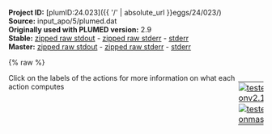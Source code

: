 **Project ID:** [plumID:24.023]({{ '/' | absolute_url }}eggs/24/023/)  
**Source:** input_apo/5/plumed.dat  
**Originally used with PLUMED version:** 2.9  
**Stable:** [zipped raw stdout](plumed.dat.plumed.stdout.txt.zip) - [zipped raw stderr](plumed.dat.plumed.stderr.txt.zip) - [stderr](plumed.dat.plumed.stderr)  
**Master:** [zipped raw stdout](plumed.dat.plumed_master.stdout.txt.zip) - [zipped raw stderr](plumed.dat.plumed_master.stderr.txt.zip) - [stderr](plumed.dat.plumed_master.stderr)  

{% raw %}
<div style="width: 100%; float:left">
<div style="width: 90%; float:left" id="value_details_data/input_apo/5/plumed.dat"> Click on the labels of the actions for more information on what each action computes </div>
<div style="width: 10%; float:left"><table><tr><td style="padding:1px"><a href="plumed.dat.plumed.stderr"><img src="https://img.shields.io/badge/v2.10-passing-green.svg" alt="tested onv2.10" /></a></td></tr><tr><td style="padding:1px"><a href="plumed.dat.plumed_master.stderr"><img src="https://img.shields.io/badge/master-passing-green.svg" alt="tested onmaster" /></a></td></tr></table></div></div>
<pre style="width=97%;">
<span class="plumedtooltip" style="color:green">RESTART<span class="right">Activate restart. <a href="https://www.plumed.org/doc-master/user-doc/html/_r_e_s_t_a_r_t.html" style="color:green">More details</a><i></i></span></span>
<span style="color:blue" class="comment">#coefficents calculated between state 3 and 2</span>
<br/><span style="display:none;" id="data/input_apo/5/plumed.dat">The RESTART action with label <b></b> calculates something</span><b name="data/input_apo/5/plumed.datd1" onclick='showPath("data/input_apo/5/plumed.dat","data/input_apo/5/plumed.datd1","data/input_apo/5/plumed.datd1","black")'>d1</b><span style="display:none;" id="data/input_apo/5/plumed.datd1">The DISTANCE action with label <b>d1</b> calculates the following quantities:<table  align="center" frame="void" width="95%" cellpadding="5%"><tr><td width="5%"><b> Quantity </b>  </td><td width="5%"><b> Type </b>  </td><td><b> Description </b> </td></tr><tr><td width="5%">d1</td><td width="5%"><font color="black">scalar</font></td><td>the DISTANCE between this pair of atoms</td></tr></table></span>: <span class="plumedtooltip" style="color:green">DISTANCE<span class="right">Calculate the distance between a pair of atoms. <a href="https://www.plumed.org/doc-master/user-doc/html/_d_i_s_t_a_n_c_e.html" style="color:green">More details</a><i></i></span></span> <span class="plumedtooltip">ATOMS<span class="right">the pair of atom that we are calculating the distance between<i></i></span></span>=243,751 <span style="color:blue" class="comment">#A-G</span>
<b name="data/input_apo/5/plumed.datd2" onclick='showPath("data/input_apo/5/plumed.dat","data/input_apo/5/plumed.datd2","data/input_apo/5/plumed.datd2","black")'>d2</b><span style="display:none;" id="data/input_apo/5/plumed.datd2">The DISTANCE action with label <b>d2</b> calculates the following quantities:<table  align="center" frame="void" width="95%" cellpadding="5%"><tr><td width="5%"><b> Quantity </b>  </td><td width="5%"><b> Type </b>  </td><td><b> Description </b> </td></tr><tr><td width="5%">d2</td><td width="5%"><font color="black">scalar</font></td><td>the DISTANCE between this pair of atoms</td></tr></table></span>: <span class="plumedtooltip" style="color:green">DISTANCE<span class="right">Calculate the distance between a pair of atoms. <a href="https://www.plumed.org/doc-master/user-doc/html/_d_i_s_t_a_n_c_e.html" style="color:green">More details</a><i></i></span></span> <span class="plumedtooltip">ATOMS<span class="right">the pair of atom that we are calculating the distance between<i></i></span></span>=243,784 <span style="color:blue" class="comment">#A-C</span>
<b name="data/input_apo/5/plumed.datd3" onclick='showPath("data/input_apo/5/plumed.dat","data/input_apo/5/plumed.datd3","data/input_apo/5/plumed.datd3","black")'>d3</b><span style="display:none;" id="data/input_apo/5/plumed.datd3">The DISTANCE action with label <b>d3</b> calculates the following quantities:<table  align="center" frame="void" width="95%" cellpadding="5%"><tr><td width="5%"><b> Quantity </b>  </td><td width="5%"><b> Type </b>  </td><td><b> Description </b> </td></tr><tr><td width="5%">d3</td><td width="5%"><font color="black">scalar</font></td><td>the DISTANCE between this pair of atoms</td></tr></table></span>: <span class="plumedtooltip" style="color:green">DISTANCE<span class="right">Calculate the distance between a pair of atoms. <a href="https://www.plumed.org/doc-master/user-doc/html/_d_i_s_t_a_n_c_e.html" style="color:green">More details</a><i></i></span></span> <span class="plumedtooltip">ATOMS<span class="right">the pair of atom that we are calculating the distance between<i></i></span></span>=243,787 <span style="color:blue" class="comment">#A-C</span>
<b name="data/input_apo/5/plumed.datd4" onclick='showPath("data/input_apo/5/plumed.dat","data/input_apo/5/plumed.datd4","data/input_apo/5/plumed.datd4","black")'>d4</b><span style="display:none;" id="data/input_apo/5/plumed.datd4">The DISTANCE action with label <b>d4</b> calculates the following quantities:<table  align="center" frame="void" width="95%" cellpadding="5%"><tr><td width="5%"><b> Quantity </b>  </td><td width="5%"><b> Type </b>  </td><td><b> Description </b> </td></tr><tr><td width="5%">d4</td><td width="5%"><font color="black">scalar</font></td><td>the DISTANCE between this pair of atoms</td></tr></table></span>: <span class="plumedtooltip" style="color:green">DISTANCE<span class="right">Calculate the distance between a pair of atoms. <a href="https://www.plumed.org/doc-master/user-doc/html/_d_i_s_t_a_n_c_e.html" style="color:green">More details</a><i></i></span></span> <span class="plumedtooltip">ATOMS<span class="right">the pair of atom that we are calculating the distance between<i></i></span></span>=243,794 <span style="color:blue" class="comment">#A-RIB</span>
<b name="data/input_apo/5/plumed.datd5" onclick='showPath("data/input_apo/5/plumed.dat","data/input_apo/5/plumed.datd5","data/input_apo/5/plumed.datd5","black")'>d5</b><span style="display:none;" id="data/input_apo/5/plumed.datd5">The DISTANCE action with label <b>d5</b> calculates the following quantities:<table  align="center" frame="void" width="95%" cellpadding="5%"><tr><td width="5%"><b> Quantity </b>  </td><td width="5%"><b> Type </b>  </td><td><b> Description </b> </td></tr><tr><td width="5%">d5</td><td width="5%"><font color="black">scalar</font></td><td>the DISTANCE between this pair of atoms</td></tr></table></span>: <span class="plumedtooltip" style="color:green">DISTANCE<span class="right">Calculate the distance between a pair of atoms. <a href="https://www.plumed.org/doc-master/user-doc/html/_d_i_s_t_a_n_c_e.html" style="color:green">More details</a><i></i></span></span> <span class="plumedtooltip">ATOMS<span class="right">the pair of atom that we are calculating the distance between<i></i></span></span>=243,800 <span style="color:blue" class="comment">#A-O</span>
<b name="data/input_apo/5/plumed.datd6" onclick='showPath("data/input_apo/5/plumed.dat","data/input_apo/5/plumed.datd6","data/input_apo/5/plumed.datd6","black")'>d6</b><span style="display:none;" id="data/input_apo/5/plumed.datd6">The DISTANCE action with label <b>d6</b> calculates the following quantities:<table  align="center" frame="void" width="95%" cellpadding="5%"><tr><td width="5%"><b> Quantity </b>  </td><td width="5%"><b> Type </b>  </td><td><b> Description </b> </td></tr><tr><td width="5%">d6</td><td width="5%"><font color="black">scalar</font></td><td>the DISTANCE between this pair of atoms</td></tr></table></span>: <span class="plumedtooltip" style="color:green">DISTANCE<span class="right">Calculate the distance between a pair of atoms. <a href="https://www.plumed.org/doc-master/user-doc/html/_d_i_s_t_a_n_c_e.html" style="color:green">More details</a><i></i></span></span> <span class="plumedtooltip">ATOMS<span class="right">the pair of atom that we are calculating the distance between<i></i></span></span>=246,751 <span style="color:blue" class="comment">#A-G</span>
<b name="data/input_apo/5/plumed.datd7" onclick='showPath("data/input_apo/5/plumed.dat","data/input_apo/5/plumed.datd7","data/input_apo/5/plumed.datd7","black")'>d7</b><span style="display:none;" id="data/input_apo/5/plumed.datd7">The DISTANCE action with label <b>d7</b> calculates the following quantities:<table  align="center" frame="void" width="95%" cellpadding="5%"><tr><td width="5%"><b> Quantity </b>  </td><td width="5%"><b> Type </b>  </td><td><b> Description </b> </td></tr><tr><td width="5%">d7</td><td width="5%"><font color="black">scalar</font></td><td>the DISTANCE between this pair of atoms</td></tr></table></span>: <span class="plumedtooltip" style="color:green">DISTANCE<span class="right">Calculate the distance between a pair of atoms. <a href="https://www.plumed.org/doc-master/user-doc/html/_d_i_s_t_a_n_c_e.html" style="color:green">More details</a><i></i></span></span> <span class="plumedtooltip">ATOMS<span class="right">the pair of atom that we are calculating the distance between<i></i></span></span>=246,784 <span style="color:blue" class="comment">#A-C</span>
<b name="data/input_apo/5/plumed.datd8" onclick='showPath("data/input_apo/5/plumed.dat","data/input_apo/5/plumed.datd8","data/input_apo/5/plumed.datd8","black")'>d8</b><span style="display:none;" id="data/input_apo/5/plumed.datd8">The DISTANCE action with label <b>d8</b> calculates the following quantities:<table  align="center" frame="void" width="95%" cellpadding="5%"><tr><td width="5%"><b> Quantity </b>  </td><td width="5%"><b> Type </b>  </td><td><b> Description </b> </td></tr><tr><td width="5%">d8</td><td width="5%"><font color="black">scalar</font></td><td>the DISTANCE between this pair of atoms</td></tr></table></span>: <span class="plumedtooltip" style="color:green">DISTANCE<span class="right">Calculate the distance between a pair of atoms. <a href="https://www.plumed.org/doc-master/user-doc/html/_d_i_s_t_a_n_c_e.html" style="color:green">More details</a><i></i></span></span> <span class="plumedtooltip">ATOMS<span class="right">the pair of atom that we are calculating the distance between<i></i></span></span>=246,787 <span style="color:blue" class="comment">#A-C</span>
<b name="data/input_apo/5/plumed.datd9" onclick='showPath("data/input_apo/5/plumed.dat","data/input_apo/5/plumed.datd9","data/input_apo/5/plumed.datd9","black")'>d9</b><span style="display:none;" id="data/input_apo/5/plumed.datd9">The DISTANCE action with label <b>d9</b> calculates the following quantities:<table  align="center" frame="void" width="95%" cellpadding="5%"><tr><td width="5%"><b> Quantity </b>  </td><td width="5%"><b> Type </b>  </td><td><b> Description </b> </td></tr><tr><td width="5%">d9</td><td width="5%"><font color="black">scalar</font></td><td>the DISTANCE between this pair of atoms</td></tr></table></span>: <span class="plumedtooltip" style="color:green">DISTANCE<span class="right">Calculate the distance between a pair of atoms. <a href="https://www.plumed.org/doc-master/user-doc/html/_d_i_s_t_a_n_c_e.html" style="color:green">More details</a><i></i></span></span> <span class="plumedtooltip">ATOMS<span class="right">the pair of atom that we are calculating the distance between<i></i></span></span>=246,794 <span style="color:blue" class="comment">#A-RIB</span>
<b name="data/input_apo/5/plumed.datd10" onclick='showPath("data/input_apo/5/plumed.dat","data/input_apo/5/plumed.datd10","data/input_apo/5/plumed.datd10","black")'>d10</b><span style="display:none;" id="data/input_apo/5/plumed.datd10">The DISTANCE action with label <b>d10</b> calculates the following quantities:<table  align="center" frame="void" width="95%" cellpadding="5%"><tr><td width="5%"><b> Quantity </b>  </td><td width="5%"><b> Type </b>  </td><td><b> Description </b> </td></tr><tr><td width="5%">d10</td><td width="5%"><font color="black">scalar</font></td><td>the DISTANCE between this pair of atoms</td></tr></table></span>: <span class="plumedtooltip" style="color:green">DISTANCE<span class="right">Calculate the distance between a pair of atoms. <a href="https://www.plumed.org/doc-master/user-doc/html/_d_i_s_t_a_n_c_e.html" style="color:green">More details</a><i></i></span></span> <span class="plumedtooltip">ATOMS<span class="right">the pair of atom that we are calculating the distance between<i></i></span></span>=246,800 <span style="color:blue" class="comment">#A-O</span>
<br/><b name="data/input_apo/5/plumed.datd1n" onclick='showPath("data/input_apo/5/plumed.dat","data/input_apo/5/plumed.datd1n","data/input_apo/5/plumed.datd1n","black")'>d1n</b><span style="display:none;" id="data/input_apo/5/plumed.datd1n">The CUSTOM action with label <b>d1n</b> calculates the following quantities:<table  align="center" frame="void" width="95%" cellpadding="5%"><tr><td width="5%"><b> Quantity </b>  </td><td width="5%"><b> Type </b>  </td><td><b> Description </b> </td></tr><tr><td width="5%">d1n</td><td width="5%"><font color="black">scalar</font></td><td>an arbitrary function</td></tr></table></span>: <span class="plumedtooltip" style="color:green">CUSTOM<span class="right">Calculate a combination of variables using a custom expression. <a href="https://www.plumed.org/doc-master/user-doc/html/_c_u_s_t_o_m.html" style="color:green">More details</a><i></i></span></span> <span class="plumedtooltip">ARG<span class="right">the values input to this function<i></i></span></span>=<b name="data/input_apo/5/plumed.datd1">d1</b> <span class="plumedtooltip">FUNC<span class="right">the function you wish to evaluate<i></i></span></span>=x/2.11 <span class="plumedtooltip">PERIODIC<span class="right">if the output of your function is periodic then you should specify the periodicity of the function<i></i></span></span>=NO
<b name="data/input_apo/5/plumed.datd2n" onclick='showPath("data/input_apo/5/plumed.dat","data/input_apo/5/plumed.datd2n","data/input_apo/5/plumed.datd2n","black")'>d2n</b><span style="display:none;" id="data/input_apo/5/plumed.datd2n">The CUSTOM action with label <b>d2n</b> calculates the following quantities:<table  align="center" frame="void" width="95%" cellpadding="5%"><tr><td width="5%"><b> Quantity </b>  </td><td width="5%"><b> Type </b>  </td><td><b> Description </b> </td></tr><tr><td width="5%">d2n</td><td width="5%"><font color="black">scalar</font></td><td>an arbitrary function</td></tr></table></span>: <span class="plumedtooltip" style="color:green">CUSTOM<span class="right">Calculate a combination of variables using a custom expression. <a href="https://www.plumed.org/doc-master/user-doc/html/_c_u_s_t_o_m.html" style="color:green">More details</a><i></i></span></span> <span class="plumedtooltip">ARG<span class="right">the values input to this function<i></i></span></span>=<b name="data/input_apo/5/plumed.datd2">d2</b> <span class="plumedtooltip">FUNC<span class="right">the function you wish to evaluate<i></i></span></span>=x/2.25 <span class="plumedtooltip">PERIODIC<span class="right">if the output of your function is periodic then you should specify the periodicity of the function<i></i></span></span>=NO
<b name="data/input_apo/5/plumed.datd3n" onclick='showPath("data/input_apo/5/plumed.dat","data/input_apo/5/plumed.datd3n","data/input_apo/5/plumed.datd3n","black")'>d3n</b><span style="display:none;" id="data/input_apo/5/plumed.datd3n">The CUSTOM action with label <b>d3n</b> calculates the following quantities:<table  align="center" frame="void" width="95%" cellpadding="5%"><tr><td width="5%"><b> Quantity </b>  </td><td width="5%"><b> Type </b>  </td><td><b> Description </b> </td></tr><tr><td width="5%">d3n</td><td width="5%"><font color="black">scalar</font></td><td>an arbitrary function</td></tr></table></span>: <span class="plumedtooltip" style="color:green">CUSTOM<span class="right">Calculate a combination of variables using a custom expression. <a href="https://www.plumed.org/doc-master/user-doc/html/_c_u_s_t_o_m.html" style="color:green">More details</a><i></i></span></span> <span class="plumedtooltip">ARG<span class="right">the values input to this function<i></i></span></span>=<b name="data/input_apo/5/plumed.datd3">d3</b> <span class="plumedtooltip">FUNC<span class="right">the function you wish to evaluate<i></i></span></span>=x/2.17 <span class="plumedtooltip">PERIODIC<span class="right">if the output of your function is periodic then you should specify the periodicity of the function<i></i></span></span>=NO
<b name="data/input_apo/5/plumed.datd4n" onclick='showPath("data/input_apo/5/plumed.dat","data/input_apo/5/plumed.datd4n","data/input_apo/5/plumed.datd4n","black")'>d4n</b><span style="display:none;" id="data/input_apo/5/plumed.datd4n">The CUSTOM action with label <b>d4n</b> calculates the following quantities:<table  align="center" frame="void" width="95%" cellpadding="5%"><tr><td width="5%"><b> Quantity </b>  </td><td width="5%"><b> Type </b>  </td><td><b> Description </b> </td></tr><tr><td width="5%">d4n</td><td width="5%"><font color="black">scalar</font></td><td>an arbitrary function</td></tr></table></span>: <span class="plumedtooltip" style="color:green">CUSTOM<span class="right">Calculate a combination of variables using a custom expression. <a href="https://www.plumed.org/doc-master/user-doc/html/_c_u_s_t_o_m.html" style="color:green">More details</a><i></i></span></span> <span class="plumedtooltip">ARG<span class="right">the values input to this function<i></i></span></span>=<b name="data/input_apo/5/plumed.datd4">d4</b> <span class="plumedtooltip">FUNC<span class="right">the function you wish to evaluate<i></i></span></span>=x/2.53 <span class="plumedtooltip">PERIODIC<span class="right">if the output of your function is periodic then you should specify the periodicity of the function<i></i></span></span>=NO
<b name="data/input_apo/5/plumed.datd5n" onclick='showPath("data/input_apo/5/plumed.dat","data/input_apo/5/plumed.datd5n","data/input_apo/5/plumed.datd5n","black")'>d5n</b><span style="display:none;" id="data/input_apo/5/plumed.datd5n">The CUSTOM action with label <b>d5n</b> calculates the following quantities:<table  align="center" frame="void" width="95%" cellpadding="5%"><tr><td width="5%"><b> Quantity </b>  </td><td width="5%"><b> Type </b>  </td><td><b> Description </b> </td></tr><tr><td width="5%">d5n</td><td width="5%"><font color="black">scalar</font></td><td>an arbitrary function</td></tr></table></span>: <span class="plumedtooltip" style="color:green">CUSTOM<span class="right">Calculate a combination of variables using a custom expression. <a href="https://www.plumed.org/doc-master/user-doc/html/_c_u_s_t_o_m.html" style="color:green">More details</a><i></i></span></span> <span class="plumedtooltip">ARG<span class="right">the values input to this function<i></i></span></span>=<b name="data/input_apo/5/plumed.datd5">d5</b> <span class="plumedtooltip">FUNC<span class="right">the function you wish to evaluate<i></i></span></span>=x/2.78 <span class="plumedtooltip">PERIODIC<span class="right">if the output of your function is periodic then you should specify the periodicity of the function<i></i></span></span>=NO
<b name="data/input_apo/5/plumed.datd6n" onclick='showPath("data/input_apo/5/plumed.dat","data/input_apo/5/plumed.datd6n","data/input_apo/5/plumed.datd6n","black")'>d6n</b><span style="display:none;" id="data/input_apo/5/plumed.datd6n">The CUSTOM action with label <b>d6n</b> calculates the following quantities:<table  align="center" frame="void" width="95%" cellpadding="5%"><tr><td width="5%"><b> Quantity </b>  </td><td width="5%"><b> Type </b>  </td><td><b> Description </b> </td></tr><tr><td width="5%">d6n</td><td width="5%"><font color="black">scalar</font></td><td>an arbitrary function</td></tr></table></span>: <span class="plumedtooltip" style="color:green">CUSTOM<span class="right">Calculate a combination of variables using a custom expression. <a href="https://www.plumed.org/doc-master/user-doc/html/_c_u_s_t_o_m.html" style="color:green">More details</a><i></i></span></span> <span class="plumedtooltip">ARG<span class="right">the values input to this function<i></i></span></span>=<b name="data/input_apo/5/plumed.datd6">d6</b> <span class="plumedtooltip">FUNC<span class="right">the function you wish to evaluate<i></i></span></span>=x/2.07 <span class="plumedtooltip">PERIODIC<span class="right">if the output of your function is periodic then you should specify the periodicity of the function<i></i></span></span>=NO
<b name="data/input_apo/5/plumed.datd7n" onclick='showPath("data/input_apo/5/plumed.dat","data/input_apo/5/plumed.datd7n","data/input_apo/5/plumed.datd7n","black")'>d7n</b><span style="display:none;" id="data/input_apo/5/plumed.datd7n">The CUSTOM action with label <b>d7n</b> calculates the following quantities:<table  align="center" frame="void" width="95%" cellpadding="5%"><tr><td width="5%"><b> Quantity </b>  </td><td width="5%"><b> Type </b>  </td><td><b> Description </b> </td></tr><tr><td width="5%">d7n</td><td width="5%"><font color="black">scalar</font></td><td>an arbitrary function</td></tr></table></span>: <span class="plumedtooltip" style="color:green">CUSTOM<span class="right">Calculate a combination of variables using a custom expression. <a href="https://www.plumed.org/doc-master/user-doc/html/_c_u_s_t_o_m.html" style="color:green">More details</a><i></i></span></span> <span class="plumedtooltip">ARG<span class="right">the values input to this function<i></i></span></span>=<b name="data/input_apo/5/plumed.datd7">d7</b> <span class="plumedtooltip">FUNC<span class="right">the function you wish to evaluate<i></i></span></span>=x/2.22 <span class="plumedtooltip">PERIODIC<span class="right">if the output of your function is periodic then you should specify the periodicity of the function<i></i></span></span>=NO
<b name="data/input_apo/5/plumed.datd8n" onclick='showPath("data/input_apo/5/plumed.dat","data/input_apo/5/plumed.datd8n","data/input_apo/5/plumed.datd8n","black")'>d8n</b><span style="display:none;" id="data/input_apo/5/plumed.datd8n">The CUSTOM action with label <b>d8n</b> calculates the following quantities:<table  align="center" frame="void" width="95%" cellpadding="5%"><tr><td width="5%"><b> Quantity </b>  </td><td width="5%"><b> Type </b>  </td><td><b> Description </b> </td></tr><tr><td width="5%">d8n</td><td width="5%"><font color="black">scalar</font></td><td>an arbitrary function</td></tr></table></span>: <span class="plumedtooltip" style="color:green">CUSTOM<span class="right">Calculate a combination of variables using a custom expression. <a href="https://www.plumed.org/doc-master/user-doc/html/_c_u_s_t_o_m.html" style="color:green">More details</a><i></i></span></span> <span class="plumedtooltip">ARG<span class="right">the values input to this function<i></i></span></span>=<b name="data/input_apo/5/plumed.datd8">d8</b> <span class="plumedtooltip">FUNC<span class="right">the function you wish to evaluate<i></i></span></span>=x/2.13 <span class="plumedtooltip">PERIODIC<span class="right">if the output of your function is periodic then you should specify the periodicity of the function<i></i></span></span>=NO
<b name="data/input_apo/5/plumed.datd9n" onclick='showPath("data/input_apo/5/plumed.dat","data/input_apo/5/plumed.datd9n","data/input_apo/5/plumed.datd9n","black")'>d9n</b><span style="display:none;" id="data/input_apo/5/plumed.datd9n">The CUSTOM action with label <b>d9n</b> calculates the following quantities:<table  align="center" frame="void" width="95%" cellpadding="5%"><tr><td width="5%"><b> Quantity </b>  </td><td width="5%"><b> Type </b>  </td><td><b> Description </b> </td></tr><tr><td width="5%">d9n</td><td width="5%"><font color="black">scalar</font></td><td>an arbitrary function</td></tr></table></span>: <span class="plumedtooltip" style="color:green">CUSTOM<span class="right">Calculate a combination of variables using a custom expression. <a href="https://www.plumed.org/doc-master/user-doc/html/_c_u_s_t_o_m.html" style="color:green">More details</a><i></i></span></span> <span class="plumedtooltip">ARG<span class="right">the values input to this function<i></i></span></span>=<b name="data/input_apo/5/plumed.datd1">d1</b> <span class="plumedtooltip">FUNC<span class="right">the function you wish to evaluate<i></i></span></span>=x/2.49 <span class="plumedtooltip">PERIODIC<span class="right">if the output of your function is periodic then you should specify the periodicity of the function<i></i></span></span>=NO
<b name="data/input_apo/5/plumed.datd10n" onclick='showPath("data/input_apo/5/plumed.dat","data/input_apo/5/plumed.datd10n","data/input_apo/5/plumed.datd10n","black")'>d10n</b><span style="display:none;" id="data/input_apo/5/plumed.datd10n">The CUSTOM action with label <b>d10n</b> calculates the following quantities:<table  align="center" frame="void" width="95%" cellpadding="5%"><tr><td width="5%"><b> Quantity </b>  </td><td width="5%"><b> Type </b>  </td><td><b> Description </b> </td></tr><tr><td width="5%">d10n</td><td width="5%"><font color="black">scalar</font></td><td>an arbitrary function</td></tr></table></span>: <span class="plumedtooltip" style="color:green">CUSTOM<span class="right">Calculate a combination of variables using a custom expression. <a href="https://www.plumed.org/doc-master/user-doc/html/_c_u_s_t_o_m.html" style="color:green">More details</a><i></i></span></span> <span class="plumedtooltip">ARG<span class="right">the values input to this function<i></i></span></span>=<b name="data/input_apo/5/plumed.datd10">d10</b> <span class="plumedtooltip">FUNC<span class="right">the function you wish to evaluate<i></i></span></span>=x/2.71 <span class="plumedtooltip">PERIODIC<span class="right">if the output of your function is periodic then you should specify the periodicity of the function<i></i></span></span>=NO


<span style="color:blue" class="comment">#hlda: COMBINE ARG=d1,d2,d3,d4,d5,d6,d7,d8,d9,d10 COEFFICIENTS=-14.815268,-15.319241,-13.384423,-7.26893,-7.971926,-16.557427,-14.808337,-14.668623,-9.334746,-9.811748 PERIODIC=NO</span>
<b name="data/input_apo/5/plumed.dathldaN" onclick='showPath("data/input_apo/5/plumed.dat","data/input_apo/5/plumed.dathldaN","data/input_apo/5/plumed.dathldaN","black")'>hldaN</b><span style="display:none;" id="data/input_apo/5/plumed.dathldaN">The COMBINE action with label <b>hldaN</b> calculates the following quantities:<table  align="center" frame="void" width="95%" cellpadding="5%"><tr><td width="5%"><b> Quantity </b>  </td><td width="5%"><b> Type </b>  </td><td><b> Description </b> </td></tr><tr><td width="5%">hldaN</td><td width="5%"><font color="black">scalar</font></td><td>a linear compbination</td></tr></table></span>: <span class="plumedtooltip" style="color:green">COMBINE<span class="right">Calculate a polynomial combination of a set of other variables. <a href="https://www.plumed.org/doc-master/user-doc/html/_c_o_m_b_i_n_e.html" style="color:green">More details</a><i></i></span></span> <span class="plumedtooltip">ARG<span class="right">the values input to this function<i></i></span></span>=<b name="data/input_apo/5/plumed.datd1n">d1n</b>,<b name="data/input_apo/5/plumed.datd2n">d2n</b>,<b name="data/input_apo/5/plumed.datd3n">d3n</b>,<b name="data/input_apo/5/plumed.datd4n">d4n</b>,<b name="data/input_apo/5/plumed.datd5n">d5n</b>,<b name="data/input_apo/5/plumed.datd6n">d6n</b>,<b name="data/input_apo/5/plumed.datd7n">d7n</b>,<b name="data/input_apo/5/plumed.datd8n">d8n</b>,<b name="data/input_apo/5/plumed.datd9n">d9n</b>,<b name="data/input_apo/5/plumed.datd10n">d10n</b> <span class="plumedtooltip">COEFFICIENTS<span class="right"> the coefficients of the arguments in your function<i></i></span></span>=-11.63344,-11.311855,-12.316635,-10.216072,-10.565613,-10.745473,-9.307333,-11.834765,-11.317639,-12.201419 <span class="plumedtooltip">PERIODIC<span class="right">if the output of your function is periodic then you should specify the periodicity of the function<i></i></span></span>=NO

<b name="data/input_apo/5/plumed.datWO" onclick='showPath("data/input_apo/5/plumed.dat","data/input_apo/5/plumed.datWO","data/input_apo/5/plumed.datWO","violet")'>WO</b><span style="display:none;" id="data/input_apo/5/plumed.datWO">The GROUP action with label <b>WO</b> calculates the following quantities:<table  align="center" frame="void" width="95%" cellpadding="5%"><tr><td width="5%"><b> Quantity </b>  </td><td width="5%"><b> Type </b>  </td><td><b> Description </b> </td></tr><tr><td width="5%">WO</td><td width="5%"><font color="violet">atoms</font></td><td>indices of atoms specified in GROUP</td></tr></table></span>: <span class="plumedtooltip" style="color:green">GROUP<span class="right">Define a group of atoms so that a particular list of atoms can be referenced with a single label in definitions of CVs or virtual atoms. <a href="https://www.plumed.org/doc-master/user-doc/html/_g_r_o_u_p.html" style="color:green">More details</a><i></i></span></span> <span class="plumedtooltip">ATOMS<span class="right">the numerical indexes for the set of atoms in the group<i></i></span></span>=1020-45543:4 <span style="color:blue" class="comment"># water molecules</span>
<b name="data/input_apo/5/plumed.datAWO" onclick='showPath("data/input_apo/5/plumed.dat","data/input_apo/5/plumed.datAWO","data/input_apo/5/plumed.datAWO","black")'>AWO</b><span style="display:none;" id="data/input_apo/5/plumed.datAWO">The COORDINATION action with label <b>AWO</b> calculates the following quantities:<table  align="center" frame="void" width="95%" cellpadding="5%"><tr><td width="5%"><b> Quantity </b>  </td><td width="5%"><b> Type </b>  </td><td><b> Description </b> </td></tr><tr><td width="5%">AWO</td><td width="5%"><font color="black">scalar</font></td><td>the value of the coordination</td></tr></table></span>: <span class="plumedtooltip" style="color:green">COORDINATION<span class="right">Calculate coordination numbers. <a href="https://www.plumed.org/doc-master/user-doc/html/_c_o_o_r_d_i_n_a_t_i_o_n.html" style="color:green">More details</a><i></i></span></span> <span class="plumedtooltip">GROUPA<span class="right">First list of atoms<i></i></span></span>=243 <span class="plumedtooltip">GROUPB<span class="right">Second list of atoms (if empty, N*(N-1)/2 pairs in GROUPA are counted)<i></i></span></span>=<b name="data/input_apo/5/plumed.datWO">WO</b> <span class="plumedtooltip">SWITCH<span class="right">This keyword is used if you want to employ an alternative to the continuous switching function defined above<i></i></span></span>={RATIONAL D_0=0.0 R_0=0.35 NN=6 MM=10} <span class="plumedtooltip">NLIST<span class="right"> Use a neighbor list to speed up the calculation<i></i></span></span> <span class="plumedtooltip">NL_CUTOFF<span class="right">The cutoff for the neighbor list<i></i></span></span>=2.0 <span class="plumedtooltip">NL_STRIDE<span class="right">The frequency with which we are updating the atoms in the neighbor list<i></i></span></span>=20

<b name="data/input_apo/5/plumed.datt1" onclick='showPath("data/input_apo/5/plumed.dat","data/input_apo/5/plumed.datt1","data/input_apo/5/plumed.datt1","black")'>t1</b><span style="display:none;" id="data/input_apo/5/plumed.datt1">The TORSION action with label <b>t1</b> calculates the following quantities:<table  align="center" frame="void" width="95%" cellpadding="5%"><tr><td width="5%"><b> Quantity </b>  </td><td width="5%"><b> Type </b>  </td><td><b> Description </b> </td></tr><tr><td width="5%">t1</td><td width="5%"><font color="black">scalar</font></td><td>the TORSION involving these atoms</td></tr></table></span>: <span class="plumedtooltip" style="color:green">TORSION<span class="right">Calculate a torsional angle. <a href="https://www.plumed.org/doc-master/user-doc/html/_t_o_r_s_i_o_n.html" style="color:green">More details</a><i></i></span></span> <span class="plumedtooltip">ATOMS<span class="right">the four atoms involved in the torsional angle<i></i></span></span>=225,228,229,232 <span style="color:blue" class="comment">#A, P-O-C-C</span>
<b name="data/input_apo/5/plumed.datt2" onclick='showPath("data/input_apo/5/plumed.dat","data/input_apo/5/plumed.datt2","data/input_apo/5/plumed.datt2","black")'>t2</b><span style="display:none;" id="data/input_apo/5/plumed.datt2">The TORSION action with label <b>t2</b> calculates the following quantities:<table  align="center" frame="void" width="95%" cellpadding="5%"><tr><td width="5%"><b> Quantity </b>  </td><td width="5%"><b> Type </b>  </td><td><b> Description </b> </td></tr><tr><td width="5%">t2</td><td width="5%"><font color="black">scalar</font></td><td>the TORSION involving these atoms</td></tr></table></span>: <span class="plumedtooltip" style="color:green">TORSION<span class="right">Calculate a torsional angle. <a href="https://www.plumed.org/doc-master/user-doc/html/_t_o_r_s_i_o_n.html" style="color:green">More details</a><i></i></span></span> <span class="plumedtooltip">ATOMS<span class="right">the four atoms involved in the torsional angle<i></i></span></span>=228,229,232,251 <span style="color:blue" class="comment">#A, O-C-C-C</span>
<b name="data/input_apo/5/plumed.datt3" onclick='showPath("data/input_apo/5/plumed.dat","data/input_apo/5/plumed.datt3","data/input_apo/5/plumed.datt3","black")'>t3</b><span style="display:none;" id="data/input_apo/5/plumed.datt3">The TORSION action with label <b>t3</b> calculates the following quantities:<table  align="center" frame="void" width="95%" cellpadding="5%"><tr><td width="5%"><b> Quantity </b>  </td><td width="5%"><b> Type </b>  </td><td><b> Description </b> </td></tr><tr><td width="5%">t3</td><td width="5%"><font color="black">scalar</font></td><td>the TORSION involving these atoms</td></tr></table></span>: <span class="plumedtooltip" style="color:green">TORSION<span class="right">Calculate a torsional angle. <a href="https://www.plumed.org/doc-master/user-doc/html/_t_o_r_s_i_o_n.html" style="color:green">More details</a><i></i></span></span> <span class="plumedtooltip">ATOMS<span class="right">the four atoms involved in the torsional angle<i></i></span></span>=229,232,251,257 <span style="color:blue" class="comment">#A C-C-C_O</span>
<b name="data/input_apo/5/plumed.datt4" onclick='showPath("data/input_apo/5/plumed.dat","data/input_apo/5/plumed.datt4","data/input_apo/5/plumed.datt4","black")'>t4</b><span style="display:none;" id="data/input_apo/5/plumed.datt4">The TORSION action with label <b>t4</b> calculates the following quantities:<table  align="center" frame="void" width="95%" cellpadding="5%"><tr><td width="5%"><b> Quantity </b>  </td><td width="5%"><b> Type </b>  </td><td><b> Description </b> </td></tr><tr><td width="5%">t4</td><td width="5%"><font color="black">scalar</font></td><td>the TORSION involving these atoms</td></tr></table></span>: <span class="plumedtooltip" style="color:green">TORSION<span class="right">Calculate a torsional angle. <a href="https://www.plumed.org/doc-master/user-doc/html/_t_o_r_s_i_o_n.html" style="color:green">More details</a><i></i></span></span> <span class="plumedtooltip">ATOMS<span class="right">the four atoms involved in the torsional angle<i></i></span></span>=232,251,257,258 <span style="color:blue" class="comment">#A C-C-O-P</span>
<b name="data/input_apo/5/plumed.datt5" onclick='showPath("data/input_apo/5/plumed.dat","data/input_apo/5/plumed.datt5","data/input_apo/5/plumed.datt5","black")'>t5</b><span style="display:none;" id="data/input_apo/5/plumed.datt5">The TORSION action with label <b>t5</b> calculates the following quantities:<table  align="center" frame="void" width="95%" cellpadding="5%"><tr><td width="5%"><b> Quantity </b>  </td><td width="5%"><b> Type </b>  </td><td><b> Description </b> </td></tr><tr><td width="5%">t5</td><td width="5%"><font color="black">scalar</font></td><td>the TORSION involving these atoms</td></tr></table></span>: <span class="plumedtooltip" style="color:green">TORSION<span class="right">Calculate a torsional angle. <a href="https://www.plumed.org/doc-master/user-doc/html/_t_o_r_s_i_o_n.html" style="color:green">More details</a><i></i></span></span> <span class="plumedtooltip">ATOMS<span class="right">the four atoms involved in the torsional angle<i></i></span></span>=251,257,258,261 <span style="color:blue" class="comment">#A C-O-P-O</span>
<b name="data/input_apo/5/plumed.datt6" onclick='showPath("data/input_apo/5/plumed.dat","data/input_apo/5/plumed.datt6","data/input_apo/5/plumed.datt6","black")'>t6</b><span style="display:none;" id="data/input_apo/5/plumed.datt6">The TORSION action with label <b>t6</b> calculates the following quantities:<table  align="center" frame="void" width="95%" cellpadding="5%"><tr><td width="5%"><b> Quantity </b>  </td><td width="5%"><b> Type </b>  </td><td><b> Description </b> </td></tr><tr><td width="5%">t6</td><td width="5%"><font color="black">scalar</font></td><td>the TORSION involving these atoms</td></tr></table></span>: <span class="plumedtooltip" style="color:green">TORSION<span class="right">Calculate a torsional angle. <a href="https://www.plumed.org/doc-master/user-doc/html/_t_o_r_s_i_o_n.html" style="color:green">More details</a><i></i></span></span> <span class="plumedtooltip">ATOMS<span class="right">the four atoms involved in the torsional angle<i></i></span></span>=257,258,261,262 <span style="color:blue" class="comment">#A-C  O-P-O-C</span>
<b name="data/input_apo/5/plumed.datt7" onclick='showPath("data/input_apo/5/plumed.dat","data/input_apo/5/plumed.datt7","data/input_apo/5/plumed.datt7","black")'>t7</b><span style="display:none;" id="data/input_apo/5/plumed.datt7">The TORSION action with label <b>t7</b> calculates the following quantities:<table  align="center" frame="void" width="95%" cellpadding="5%"><tr><td width="5%"><b> Quantity </b>  </td><td width="5%"><b> Type </b>  </td><td><b> Description </b> </td></tr><tr><td width="5%">t7</td><td width="5%"><font color="black">scalar</font></td><td>the TORSION involving these atoms</td></tr></table></span>: <span class="plumedtooltip" style="color:green">TORSION<span class="right">Calculate a torsional angle. <a href="https://www.plumed.org/doc-master/user-doc/html/_t_o_r_s_i_o_n.html" style="color:green">More details</a><i></i></span></span> <span class="plumedtooltip">ATOMS<span class="right">the four atoms involved in the torsional angle<i></i></span></span>=258,261,262,265 <span style="color:blue" class="comment">#C P-O-C-C</span>
<b name="data/input_apo/5/plumed.datt8" onclick='showPath("data/input_apo/5/plumed.dat","data/input_apo/5/plumed.datt8","data/input_apo/5/plumed.datt8","black")'>t8</b><span style="display:none;" id="data/input_apo/5/plumed.datt8">The TORSION action with label <b>t8</b> calculates the following quantities:<table  align="center" frame="void" width="95%" cellpadding="5%"><tr><td width="5%"><b> Quantity </b>  </td><td width="5%"><b> Type </b>  </td><td><b> Description </b> </td></tr><tr><td width="5%">t8</td><td width="5%"><font color="black">scalar</font></td><td>the TORSION involving these atoms</td></tr></table></span>: <span class="plumedtooltip" style="color:green">TORSION<span class="right">Calculate a torsional angle. <a href="https://www.plumed.org/doc-master/user-doc/html/_t_o_r_s_i_o_n.html" style="color:green">More details</a><i></i></span></span> <span class="plumedtooltip">ATOMS<span class="right">the four atoms involved in the torsional angle<i></i></span></span>=261,262,265,282 <span style="color:blue" class="comment">#C O-C-C-C</span>
<b name="data/input_apo/5/plumed.datt9" onclick='showPath("data/input_apo/5/plumed.dat","data/input_apo/5/plumed.datt9","data/input_apo/5/plumed.datt9","black")'>t9</b><span style="display:none;" id="data/input_apo/5/plumed.datt9">The TORSION action with label <b>t9</b> calculates the following quantities:<table  align="center" frame="void" width="95%" cellpadding="5%"><tr><td width="5%"><b> Quantity </b>  </td><td width="5%"><b> Type </b>  </td><td><b> Description </b> </td></tr><tr><td width="5%">t9</td><td width="5%"><font color="black">scalar</font></td><td>the TORSION involving these atoms</td></tr></table></span>: <span class="plumedtooltip" style="color:green">TORSION<span class="right">Calculate a torsional angle. <a href="https://www.plumed.org/doc-master/user-doc/html/_t_o_r_s_i_o_n.html" style="color:green">More details</a><i></i></span></span> <span class="plumedtooltip">ATOMS<span class="right">the four atoms involved in the torsional angle<i></i></span></span>=262,265,282,288 <span style="color:blue" class="comment">#C C-C-C-O</span>
<b name="data/input_apo/5/plumed.datt10" onclick='showPath("data/input_apo/5/plumed.dat","data/input_apo/5/plumed.datt10","data/input_apo/5/plumed.datt10","black")'>t10</b><span style="display:none;" id="data/input_apo/5/plumed.datt10">The TORSION action with label <b>t10</b> calculates the following quantities:<table  align="center" frame="void" width="95%" cellpadding="5%"><tr><td width="5%"><b> Quantity </b>  </td><td width="5%"><b> Type </b>  </td><td><b> Description </b> </td></tr><tr><td width="5%">t10</td><td width="5%"><font color="black">scalar</font></td><td>the TORSION involving these atoms</td></tr></table></span>: <span class="plumedtooltip" style="color:green">TORSION<span class="right">Calculate a torsional angle. <a href="https://www.plumed.org/doc-master/user-doc/html/_t_o_r_s_i_o_n.html" style="color:green">More details</a><i></i></span></span> <span class="plumedtooltip">ATOMS<span class="right">the four atoms involved in the torsional angle<i></i></span></span>=265,282,288,289 <span style="color:blue" class="comment">#C C-C-O-P</span>
<br/><b name="data/input_apo/5/plumed.datt-1" onclick='showPath("data/input_apo/5/plumed.dat","data/input_apo/5/plumed.datt-1","data/input_apo/5/plumed.datt-1","black")'>t-1</b><span style="display:none;" id="data/input_apo/5/plumed.datt-1">The TORSION action with label <b>t-1</b> calculates the following quantities:<table  align="center" frame="void" width="95%" cellpadding="5%"><tr><td width="5%"><b> Quantity </b>  </td><td width="5%"><b> Type </b>  </td><td><b> Description </b> </td></tr><tr><td width="5%">t-1</td><td width="5%"><font color="black">scalar</font></td><td>the TORSION involving these atoms</td></tr></table></span>: <span class="plumedtooltip" style="color:green">TORSION<span class="right">Calculate a torsional angle. <a href="https://www.plumed.org/doc-master/user-doc/html/_t_o_r_s_i_o_n.html" style="color:green">More details</a><i></i></span></span> <span class="plumedtooltip">ATOMS<span class="right">the four atoms involved in the torsional angle<i></i></span></span>=218,224,225,228 <span style="color:blue" class="comment">#G-A C-O-P-O</span>
<b name="data/input_apo/5/plumed.datt-2" onclick='showPath("data/input_apo/5/plumed.dat","data/input_apo/5/plumed.datt-2","data/input_apo/5/plumed.datt-2","black")'>t-2</b><span style="display:none;" id="data/input_apo/5/plumed.datt-2">The TORSION action with label <b>t-2</b> calculates the following quantities:<table  align="center" frame="void" width="95%" cellpadding="5%"><tr><td width="5%"><b> Quantity </b>  </td><td width="5%"><b> Type </b>  </td><td><b> Description </b> </td></tr><tr><td width="5%">t-2</td><td width="5%"><font color="black">scalar</font></td><td>the TORSION involving these atoms</td></tr></table></span>: <span class="plumedtooltip" style="color:green">TORSION<span class="right">Calculate a torsional angle. <a href="https://www.plumed.org/doc-master/user-doc/html/_t_o_r_s_i_o_n.html" style="color:green">More details</a><i></i></span></span> <span class="plumedtooltip">ATOMS<span class="right">the four atoms involved in the torsional angle<i></i></span></span>=198,218,224,225 <span style="color:blue" class="comment">#G-A C-C-O-P</span>
<br/><b name="data/input_apo/5/plumed.datene" onclick='showPath("data/input_apo/5/plumed.dat","data/input_apo/5/plumed.datene","data/input_apo/5/plumed.datene","black")'>ene</b><span style="display:none;" id="data/input_apo/5/plumed.datene">The ENERGY action with label <b>ene</b> calculates the following quantities:<table  align="center" frame="void" width="95%" cellpadding="5%"><tr><td width="5%"><b> Quantity </b>  </td><td width="5%"><b> Type </b>  </td><td><b> Description </b> </td></tr><tr><td width="5%">ene</td><td width="5%"><font color="black">scalar</font></td><td>the internal energy</td></tr></table></span>: <span class="plumedtooltip" style="color:green">ENERGY<span class="right">Calculate the total potential energy of the simulation box. <a href="https://www.plumed.org/doc-master/user-doc/html/_e_n_e_r_g_y.html" style="color:green">More details</a><i></i></span></span>
<br/><span id="data/input_apo/5/plumed.datdefopes_short"><span class="plumedtooltip" style="color:green">OPES_METAD_EXPLORE<span class="right">On-the-fly probability enhanced sampling with well-tempered target distribution in exploreation mode. This action has <a class="toggler" href='javascript:;' onclick='toggleDisplay("data/input_apo/5/plumed.datdefopes");'>hidden defaults</a>. <a href="https://www.plumed.org/doc-master/user-doc/html/_o_p_e_s__m_e_t_a_d__e_x_p_l_o_r_e.html">More details</a><i></i></span></span> ...
  <span class="plumedtooltip">LABEL<span class="right">a label for the action so that its output can be referenced in the input to other actions<i></i></span></span>=<b name="data/input_apo/5/plumed.datopes" onclick='showPath("data/input_apo/5/plumed.dat","data/input_apo/5/plumed.datopes","data/input_apo/5/plumed.datopes","black")'>opes</b><span style="display:none;" id="data/input_apo/5/plumed.datopes">The OPES_METAD_EXPLORE action with label <b>opes</b> calculates the following quantities:<table  align="center" frame="void" width="95%" cellpadding="5%"><tr><td width="5%"><b> Quantity </b>  </td><td width="5%"><b> Type </b>  </td><td><b> Description </b> </td></tr><tr><td width="5%">opes.bias</td><td width="5%"><font color="black">scalar</font></td><td>the instantaneous value of the bias potential</td></tr><tr><td width="5%">opes.rct</td><td width="5%"><font color="black">scalar</font></td><td>estimate of c(t). log(exp(beta V)/beta, should become flat as the simulation converges. Do NOT use for reweighting</td></tr><tr><td width="5%">opes.zed</td><td width="5%"><font color="black">scalar</font></td><td>estimate of Z_n. should become flat once no new CV-space region is explored</td></tr><tr><td width="5%">opes.neff</td><td width="5%"><font color="black">scalar</font></td><td>effective sample size</td></tr><tr><td width="5%">opes.nker</td><td width="5%"><font color="black">scalar</font></td><td>total number of compressed kernels used to represent the bias</td></tr><tr><td width="5%">opes.work</td><td width="5%"><font color="black">scalar</font></td><td>total accumulated work done by the bias</td></tr></table></span>
  <span class="plumedtooltip">ARG<span class="right">the labels of the scalars on which the bias will act<i></i></span></span>=<b name="data/input_apo/5/plumed.dathldaN">hldaN</b>
  <span class="plumedtooltip">SIGMA<span class="right"> the initial widths of the kernels, divided by the square root of gamma<i></i></span></span>=1
  <span class="plumedtooltip">FILE<span class="right"> a file in which the list of all deposited kernels is stored<i></i></span></span>=Kernels.data
  <span class="plumedtooltip">STATE_RFILE<span class="right">read from this file the compressed kernels and all the info needed to RESTART the simulation<i></i></span></span>=compressed.Kernels
  <span class="plumedtooltip">STATE_WFILE<span class="right">write to this file the compressed kernels and all the info needed to RESTART the simulation<i></i></span></span>=compressed.Kernels
  <span class="plumedtooltip">PACE<span class="right">the frequency for kernel deposition<i></i></span></span>=20000
  <span class="plumedtooltip">BARRIER<span class="right">the free energy barrier to be overcome<i></i></span></span>=20
  <span class="plumedtooltip">CALC_WORK<span class="right"> calculate the total accumulated work done by the bias since last restart<i></i></span></span>
... OPES_METAD_EXPLORE
</span><span id="data/input_apo/5/plumed.datdefopes_long" style="display:none;"><span class="plumedtooltip" style="color:green">OPES_METAD_EXPLORE<span class="right">On-the-fly probability enhanced sampling with well-tempered target distribution in exploreation mode. This action uses the <a class="toggler" href='javascript:;' onclick='toggleDisplay("data/input_apo/5/plumed.datdefopes");'>defaults shown here</a>. <a href="https://www.plumed.org/doc-master/user-doc/html/_o_p_e_s__m_e_t_a_d__e_x_p_l_o_r_e.html">More details</a><i></i></span></span> ...
  <span class="plumedtooltip">LABEL<span class="right">a label for the action so that its output can be referenced in the input to other actions<i></i></span></span>=<b name="data/input_apo/5/plumed.datopes" onclick='showPath("data/input_apo/5/plumed.dat","data/input_apo/5/plumed.datopes","data/input_apo/5/plumed.datopes","black")'>opes</b>
  <span class="plumedtooltip">ARG<span class="right">the labels of the scalars on which the bias will act<i></i></span></span>=<b name="data/input_apo/5/plumed.dathldaN">hldaN</b>
  <span class="plumedtooltip">SIGMA<span class="right"> the initial widths of the kernels, divided by the square root of gamma<i></i></span></span>=1
  <span class="plumedtooltip">FILE<span class="right"> a file in which the list of all deposited kernels is stored<i></i></span></span>=Kernels.data
  <span class="plumedtooltip">STATE_RFILE<span class="right">read from this file the compressed kernels and all the info needed to RESTART the simulation<i></i></span></span>=compressed.Kernels
  <span class="plumedtooltip">STATE_WFILE<span class="right">write to this file the compressed kernels and all the info needed to RESTART the simulation<i></i></span></span>=compressed.Kernels
  <span class="plumedtooltip">PACE<span class="right">the frequency for kernel deposition<i></i></span></span>=20000
  <span class="plumedtooltip">BARRIER<span class="right">the free energy barrier to be overcome<i></i></span></span>=20
  <span class="plumedtooltip">CALC_WORK<span class="right"> calculate the total accumulated work done by the bias since last restart<i></i></span></span>
 <span class="plumedtooltip">TEMP<span class="right"> temperature<i></i></span></span>=-1 <span class="plumedtooltip">COMPRESSION_THRESHOLD<span class="right"> merge kernels if closer than this threshold, in units of sigma<i></i></span></span>=1
... OPES_METAD_EXPLORE
</span><br/><span id="data/input_apo/5/plumed.datdefopesE1_short"><span class="plumedtooltip" style="color:green">OPES_METAD_EXPLORE<span class="right">On-the-fly probability enhanced sampling with well-tempered target distribution in exploreation mode. This action has <a class="toggler" href='javascript:;' onclick='toggleDisplay("data/input_apo/5/plumed.datdefopesE1");'>hidden defaults</a>. <a href="https://www.plumed.org/doc-master/user-doc/html/_o_p_e_s__m_e_t_a_d__e_x_p_l_o_r_e.html">More details</a><i></i></span></span> ...
  <span class="plumedtooltip">LABEL<span class="right">a label for the action so that its output can be referenced in the input to other actions<i></i></span></span>=<b name="data/input_apo/5/plumed.datopesE1" onclick='showPath("data/input_apo/5/plumed.dat","data/input_apo/5/plumed.datopesE1","data/input_apo/5/plumed.datopesE1","black")'>opesE1</b><span style="display:none;" id="data/input_apo/5/plumed.datopesE1">The OPES_METAD_EXPLORE action with label <b>opesE1</b> calculates the following quantities:<table  align="center" frame="void" width="95%" cellpadding="5%"><tr><td width="5%"><b> Quantity </b>  </td><td width="5%"><b> Type </b>  </td><td><b> Description </b> </td></tr><tr><td width="5%">opesE1.bias</td><td width="5%"><font color="black">scalar</font></td><td>the instantaneous value of the bias potential</td></tr><tr><td width="5%">opesE1.rct</td><td width="5%"><font color="black">scalar</font></td><td>estimate of c(t). log(exp(beta V)/beta, should become flat as the simulation converges. Do NOT use for reweighting</td></tr><tr><td width="5%">opesE1.zed</td><td width="5%"><font color="black">scalar</font></td><td>estimate of Z_n. should become flat once no new CV-space region is explored</td></tr><tr><td width="5%">opesE1.neff</td><td width="5%"><font color="black">scalar</font></td><td>effective sample size</td></tr><tr><td width="5%">opesE1.nker</td><td width="5%"><font color="black">scalar</font></td><td>total number of compressed kernels used to represent the bias</td></tr><tr><td width="5%">opesE1.work</td><td width="5%"><font color="black">scalar</font></td><td>total accumulated work done by the bias</td></tr></table></span>
  <span class="plumedtooltip">ARG<span class="right">the labels of the scalars on which the bias will act<i></i></span></span>=<b name="data/input_apo/5/plumed.datAWO">AWO</b>
  <span class="plumedtooltip">SIGMA<span class="right"> the initial widths of the kernels, divided by the square root of gamma<i></i></span></span>=1
  <span class="plumedtooltip">FILE<span class="right"> a file in which the list of all deposited kernels is stored<i></i></span></span>=Kernels1.data
  <span class="plumedtooltip">STATE_RFILE<span class="right">read from this file the compressed kernels and all the info needed to RESTART the simulation<i></i></span></span>=compressed.Kernels1
  <span class="plumedtooltip">STATE_WFILE<span class="right">write to this file the compressed kernels and all the info needed to RESTART the simulation<i></i></span></span>=compressed.Kernels1
  <span class="plumedtooltip">PACE<span class="right">the frequency for kernel deposition<i></i></span></span>=40000
  <span class="plumedtooltip">BARRIER<span class="right">the free energy barrier to be overcome<i></i></span></span>=3
  <span class="plumedtooltip">CALC_WORK<span class="right"> calculate the total accumulated work done by the bias since last restart<i></i></span></span>
... OPES_METAD_EXPLORE
</span><span id="data/input_apo/5/plumed.datdefopesE1_long" style="display:none;"><span class="plumedtooltip" style="color:green">OPES_METAD_EXPLORE<span class="right">On-the-fly probability enhanced sampling with well-tempered target distribution in exploreation mode. This action uses the <a class="toggler" href='javascript:;' onclick='toggleDisplay("data/input_apo/5/plumed.datdefopesE1");'>defaults shown here</a>. <a href="https://www.plumed.org/doc-master/user-doc/html/_o_p_e_s__m_e_t_a_d__e_x_p_l_o_r_e.html">More details</a><i></i></span></span> ...
  <span class="plumedtooltip">LABEL<span class="right">a label for the action so that its output can be referenced in the input to other actions<i></i></span></span>=<b name="data/input_apo/5/plumed.datopesE1" onclick='showPath("data/input_apo/5/plumed.dat","data/input_apo/5/plumed.datopesE1","data/input_apo/5/plumed.datopesE1","black")'>opesE1</b>
  <span class="plumedtooltip">ARG<span class="right">the labels of the scalars on which the bias will act<i></i></span></span>=<b name="data/input_apo/5/plumed.datAWO">AWO</b>
  <span class="plumedtooltip">SIGMA<span class="right"> the initial widths of the kernels, divided by the square root of gamma<i></i></span></span>=1
  <span class="plumedtooltip">FILE<span class="right"> a file in which the list of all deposited kernels is stored<i></i></span></span>=Kernels1.data
  <span class="plumedtooltip">STATE_RFILE<span class="right">read from this file the compressed kernels and all the info needed to RESTART the simulation<i></i></span></span>=compressed.Kernels1
  <span class="plumedtooltip">STATE_WFILE<span class="right">write to this file the compressed kernels and all the info needed to RESTART the simulation<i></i></span></span>=compressed.Kernels1
  <span class="plumedtooltip">PACE<span class="right">the frequency for kernel deposition<i></i></span></span>=40000
  <span class="plumedtooltip">BARRIER<span class="right">the free energy barrier to be overcome<i></i></span></span>=3
  <span class="plumedtooltip">CALC_WORK<span class="right"> calculate the total accumulated work done by the bias since last restart<i></i></span></span>
 <span class="plumedtooltip">TEMP<span class="right"> temperature<i></i></span></span>=-1 <span class="plumedtooltip">COMPRESSION_THRESHOLD<span class="right"> merge kernels if closer than this threshold, in units of sigma<i></i></span></span>=1
... OPES_METAD_EXPLORE
</span><br/><span id="data/input_apo/5/plumed.datdefopesE2_short"><span class="plumedtooltip" style="color:green">OPES_METAD_EXPLORE<span class="right">On-the-fly probability enhanced sampling with well-tempered target distribution in exploreation mode. This action has <a class="toggler" href='javascript:;' onclick='toggleDisplay("data/input_apo/5/plumed.datdefopesE2");'>hidden defaults</a>. <a href="https://www.plumed.org/doc-master/user-doc/html/_o_p_e_s__m_e_t_a_d__e_x_p_l_o_r_e.html">More details</a><i></i></span></span> ...
  <span class="plumedtooltip">LABEL<span class="right">a label for the action so that its output can be referenced in the input to other actions<i></i></span></span>=<b name="data/input_apo/5/plumed.datopesE2" onclick='showPath("data/input_apo/5/plumed.dat","data/input_apo/5/plumed.datopesE2","data/input_apo/5/plumed.datopesE2","black")'>opesE2</b><span style="display:none;" id="data/input_apo/5/plumed.datopesE2">The OPES_METAD_EXPLORE action with label <b>opesE2</b> calculates the following quantities:<table  align="center" frame="void" width="95%" cellpadding="5%"><tr><td width="5%"><b> Quantity </b>  </td><td width="5%"><b> Type </b>  </td><td><b> Description </b> </td></tr><tr><td width="5%">opesE2.bias</td><td width="5%"><font color="black">scalar</font></td><td>the instantaneous value of the bias potential</td></tr><tr><td width="5%">opesE2.rct</td><td width="5%"><font color="black">scalar</font></td><td>estimate of c(t). log(exp(beta V)/beta, should become flat as the simulation converges. Do NOT use for reweighting</td></tr><tr><td width="5%">opesE2.zed</td><td width="5%"><font color="black">scalar</font></td><td>estimate of Z_n. should become flat once no new CV-space region is explored</td></tr><tr><td width="5%">opesE2.neff</td><td width="5%"><font color="black">scalar</font></td><td>effective sample size</td></tr><tr><td width="5%">opesE2.nker</td><td width="5%"><font color="black">scalar</font></td><td>total number of compressed kernels used to represent the bias</td></tr><tr><td width="5%">opesE2.work</td><td width="5%"><font color="black">scalar</font></td><td>total accumulated work done by the bias</td></tr></table></span>
  <span class="plumedtooltip">ARG<span class="right">the labels of the scalars on which the bias will act<i></i></span></span>=<b name="data/input_apo/5/plumed.datt2">t2</b>
  <span class="plumedtooltip">SIGMA<span class="right"> the initial widths of the kernels, divided by the square root of gamma<i></i></span></span>=0.1
  <span class="plumedtooltip">FILE<span class="right"> a file in which the list of all deposited kernels is stored<i></i></span></span>=Kernels2.data
  <span class="plumedtooltip">STATE_RFILE<span class="right">read from this file the compressed kernels and all the info needed to RESTART the simulation<i></i></span></span>=compressed.Kernels2
  <span class="plumedtooltip">STATE_WFILE<span class="right">write to this file the compressed kernels and all the info needed to RESTART the simulation<i></i></span></span>=compressed.Kernels2
  <span class="plumedtooltip">PACE<span class="right">the frequency for kernel deposition<i></i></span></span>=40000
  <span class="plumedtooltip">BARRIER<span class="right">the free energy barrier to be overcome<i></i></span></span>=3
  <span class="plumedtooltip">CALC_WORK<span class="right"> calculate the total accumulated work done by the bias since last restart<i></i></span></span>
... OPES_METAD_EXPLORE
</span><span id="data/input_apo/5/plumed.datdefopesE2_long" style="display:none;"><span class="plumedtooltip" style="color:green">OPES_METAD_EXPLORE<span class="right">On-the-fly probability enhanced sampling with well-tempered target distribution in exploreation mode. This action uses the <a class="toggler" href='javascript:;' onclick='toggleDisplay("data/input_apo/5/plumed.datdefopesE2");'>defaults shown here</a>. <a href="https://www.plumed.org/doc-master/user-doc/html/_o_p_e_s__m_e_t_a_d__e_x_p_l_o_r_e.html">More details</a><i></i></span></span> ...
  <span class="plumedtooltip">LABEL<span class="right">a label for the action so that its output can be referenced in the input to other actions<i></i></span></span>=<b name="data/input_apo/5/plumed.datopesE2" onclick='showPath("data/input_apo/5/plumed.dat","data/input_apo/5/plumed.datopesE2","data/input_apo/5/plumed.datopesE2","black")'>opesE2</b>
  <span class="plumedtooltip">ARG<span class="right">the labels of the scalars on which the bias will act<i></i></span></span>=<b name="data/input_apo/5/plumed.datt2">t2</b>
  <span class="plumedtooltip">SIGMA<span class="right"> the initial widths of the kernels, divided by the square root of gamma<i></i></span></span>=0.1
  <span class="plumedtooltip">FILE<span class="right"> a file in which the list of all deposited kernels is stored<i></i></span></span>=Kernels2.data
  <span class="plumedtooltip">STATE_RFILE<span class="right">read from this file the compressed kernels and all the info needed to RESTART the simulation<i></i></span></span>=compressed.Kernels2
  <span class="plumedtooltip">STATE_WFILE<span class="right">write to this file the compressed kernels and all the info needed to RESTART the simulation<i></i></span></span>=compressed.Kernels2
  <span class="plumedtooltip">PACE<span class="right">the frequency for kernel deposition<i></i></span></span>=40000
  <span class="plumedtooltip">BARRIER<span class="right">the free energy barrier to be overcome<i></i></span></span>=3
  <span class="plumedtooltip">CALC_WORK<span class="right"> calculate the total accumulated work done by the bias since last restart<i></i></span></span>
 <span class="plumedtooltip">TEMP<span class="right"> temperature<i></i></span></span>=-1 <span class="plumedtooltip">COMPRESSION_THRESHOLD<span class="right"> merge kernels if closer than this threshold, in units of sigma<i></i></span></span>=1
... OPES_METAD_EXPLORE
</span><br/><span id="data/input_apo/5/plumed.datdefopesE3_short"><span class="plumedtooltip" style="color:green">OPES_METAD_EXPLORE<span class="right">On-the-fly probability enhanced sampling with well-tempered target distribution in exploreation mode. This action has <a class="toggler" href='javascript:;' onclick='toggleDisplay("data/input_apo/5/plumed.datdefopesE3");'>hidden defaults</a>. <a href="https://www.plumed.org/doc-master/user-doc/html/_o_p_e_s__m_e_t_a_d__e_x_p_l_o_r_e.html">More details</a><i></i></span></span> ...
  <span class="plumedtooltip">LABEL<span class="right">a label for the action so that its output can be referenced in the input to other actions<i></i></span></span>=<b name="data/input_apo/5/plumed.datopesE3" onclick='showPath("data/input_apo/5/plumed.dat","data/input_apo/5/plumed.datopesE3","data/input_apo/5/plumed.datopesE3","black")'>opesE3</b><span style="display:none;" id="data/input_apo/5/plumed.datopesE3">The OPES_METAD_EXPLORE action with label <b>opesE3</b> calculates the following quantities:<table  align="center" frame="void" width="95%" cellpadding="5%"><tr><td width="5%"><b> Quantity </b>  </td><td width="5%"><b> Type </b>  </td><td><b> Description </b> </td></tr><tr><td width="5%">opesE3.bias</td><td width="5%"><font color="black">scalar</font></td><td>the instantaneous value of the bias potential</td></tr><tr><td width="5%">opesE3.rct</td><td width="5%"><font color="black">scalar</font></td><td>estimate of c(t). log(exp(beta V)/beta, should become flat as the simulation converges. Do NOT use for reweighting</td></tr><tr><td width="5%">opesE3.zed</td><td width="5%"><font color="black">scalar</font></td><td>estimate of Z_n. should become flat once no new CV-space region is explored</td></tr><tr><td width="5%">opesE3.neff</td><td width="5%"><font color="black">scalar</font></td><td>effective sample size</td></tr><tr><td width="5%">opesE3.nker</td><td width="5%"><font color="black">scalar</font></td><td>total number of compressed kernels used to represent the bias</td></tr><tr><td width="5%">opesE3.work</td><td width="5%"><font color="black">scalar</font></td><td>total accumulated work done by the bias</td></tr></table></span>
  <span class="plumedtooltip">ARG<span class="right">the labels of the scalars on which the bias will act<i></i></span></span>=<b name="data/input_apo/5/plumed.datt3">t3</b>
  <span class="plumedtooltip">SIGMA<span class="right"> the initial widths of the kernels, divided by the square root of gamma<i></i></span></span>=0.1
  <span class="plumedtooltip">FILE<span class="right"> a file in which the list of all deposited kernels is stored<i></i></span></span>=Kernels3.data
  <span class="plumedtooltip">STATE_RFILE<span class="right">read from this file the compressed kernels and all the info needed to RESTART the simulation<i></i></span></span>=compressed.Kernels3
  <span class="plumedtooltip">STATE_WFILE<span class="right">write to this file the compressed kernels and all the info needed to RESTART the simulation<i></i></span></span>=compressed.Kernels3
  <span class="plumedtooltip">PACE<span class="right">the frequency for kernel deposition<i></i></span></span>=40000
  <span class="plumedtooltip">BARRIER<span class="right">the free energy barrier to be overcome<i></i></span></span>=3
  <span class="plumedtooltip">CALC_WORK<span class="right"> calculate the total accumulated work done by the bias since last restart<i></i></span></span>
... OPES_METAD_EXPLORE
</span><span id="data/input_apo/5/plumed.datdefopesE3_long" style="display:none;"><span class="plumedtooltip" style="color:green">OPES_METAD_EXPLORE<span class="right">On-the-fly probability enhanced sampling with well-tempered target distribution in exploreation mode. This action uses the <a class="toggler" href='javascript:;' onclick='toggleDisplay("data/input_apo/5/plumed.datdefopesE3");'>defaults shown here</a>. <a href="https://www.plumed.org/doc-master/user-doc/html/_o_p_e_s__m_e_t_a_d__e_x_p_l_o_r_e.html">More details</a><i></i></span></span> ...
  <span class="plumedtooltip">LABEL<span class="right">a label for the action so that its output can be referenced in the input to other actions<i></i></span></span>=<b name="data/input_apo/5/plumed.datopesE3" onclick='showPath("data/input_apo/5/plumed.dat","data/input_apo/5/plumed.datopesE3","data/input_apo/5/plumed.datopesE3","black")'>opesE3</b>
  <span class="plumedtooltip">ARG<span class="right">the labels of the scalars on which the bias will act<i></i></span></span>=<b name="data/input_apo/5/plumed.datt3">t3</b>
  <span class="plumedtooltip">SIGMA<span class="right"> the initial widths of the kernels, divided by the square root of gamma<i></i></span></span>=0.1
  <span class="plumedtooltip">FILE<span class="right"> a file in which the list of all deposited kernels is stored<i></i></span></span>=Kernels3.data
  <span class="plumedtooltip">STATE_RFILE<span class="right">read from this file the compressed kernels and all the info needed to RESTART the simulation<i></i></span></span>=compressed.Kernels3
  <span class="plumedtooltip">STATE_WFILE<span class="right">write to this file the compressed kernels and all the info needed to RESTART the simulation<i></i></span></span>=compressed.Kernels3
  <span class="plumedtooltip">PACE<span class="right">the frequency for kernel deposition<i></i></span></span>=40000
  <span class="plumedtooltip">BARRIER<span class="right">the free energy barrier to be overcome<i></i></span></span>=3
  <span class="plumedtooltip">CALC_WORK<span class="right"> calculate the total accumulated work done by the bias since last restart<i></i></span></span>
 <span class="plumedtooltip">TEMP<span class="right"> temperature<i></i></span></span>=-1 <span class="plumedtooltip">COMPRESSION_THRESHOLD<span class="right"> merge kernels if closer than this threshold, in units of sigma<i></i></span></span>=1
... OPES_METAD_EXPLORE
</span><br/><span id="data/input_apo/5/plumed.datdefopesE4_short"><span class="plumedtooltip" style="color:green">OPES_METAD_EXPLORE<span class="right">On-the-fly probability enhanced sampling with well-tempered target distribution in exploreation mode. This action has <a class="toggler" href='javascript:;' onclick='toggleDisplay("data/input_apo/5/plumed.datdefopesE4");'>hidden defaults</a>. <a href="https://www.plumed.org/doc-master/user-doc/html/_o_p_e_s__m_e_t_a_d__e_x_p_l_o_r_e.html">More details</a><i></i></span></span> ...
  <span class="plumedtooltip">LABEL<span class="right">a label for the action so that its output can be referenced in the input to other actions<i></i></span></span>=<b name="data/input_apo/5/plumed.datopesE4" onclick='showPath("data/input_apo/5/plumed.dat","data/input_apo/5/plumed.datopesE4","data/input_apo/5/plumed.datopesE4","black")'>opesE4</b><span style="display:none;" id="data/input_apo/5/plumed.datopesE4">The OPES_METAD_EXPLORE action with label <b>opesE4</b> calculates the following quantities:<table  align="center" frame="void" width="95%" cellpadding="5%"><tr><td width="5%"><b> Quantity </b>  </td><td width="5%"><b> Type </b>  </td><td><b> Description </b> </td></tr><tr><td width="5%">opesE4.bias</td><td width="5%"><font color="black">scalar</font></td><td>the instantaneous value of the bias potential</td></tr><tr><td width="5%">opesE4.rct</td><td width="5%"><font color="black">scalar</font></td><td>estimate of c(t). log(exp(beta V)/beta, should become flat as the simulation converges. Do NOT use for reweighting</td></tr><tr><td width="5%">opesE4.zed</td><td width="5%"><font color="black">scalar</font></td><td>estimate of Z_n. should become flat once no new CV-space region is explored</td></tr><tr><td width="5%">opesE4.neff</td><td width="5%"><font color="black">scalar</font></td><td>effective sample size</td></tr><tr><td width="5%">opesE4.nker</td><td width="5%"><font color="black">scalar</font></td><td>total number of compressed kernels used to represent the bias</td></tr><tr><td width="5%">opesE4.work</td><td width="5%"><font color="black">scalar</font></td><td>total accumulated work done by the bias</td></tr></table></span>
  <span class="plumedtooltip">ARG<span class="right">the labels of the scalars on which the bias will act<i></i></span></span>=<b name="data/input_apo/5/plumed.datt4">t4</b>
  <span class="plumedtooltip">SIGMA<span class="right"> the initial widths of the kernels, divided by the square root of gamma<i></i></span></span>=0.2
  <span class="plumedtooltip">FILE<span class="right"> a file in which the list of all deposited kernels is stored<i></i></span></span>=Kernels4.data
  <span class="plumedtooltip">STATE_RFILE<span class="right">read from this file the compressed kernels and all the info needed to RESTART the simulation<i></i></span></span>=compressed.Kernels4
  <span class="plumedtooltip">STATE_WFILE<span class="right">write to this file the compressed kernels and all the info needed to RESTART the simulation<i></i></span></span>=compressed.Kernels4
  <span class="plumedtooltip">PACE<span class="right">the frequency for kernel deposition<i></i></span></span>=40000
  <span class="plumedtooltip">BARRIER<span class="right">the free energy barrier to be overcome<i></i></span></span>=3
  <span class="plumedtooltip">CALC_WORK<span class="right"> calculate the total accumulated work done by the bias since last restart<i></i></span></span>
... OPES_METAD_EXPLORE
</span><span id="data/input_apo/5/plumed.datdefopesE4_long" style="display:none;"><span class="plumedtooltip" style="color:green">OPES_METAD_EXPLORE<span class="right">On-the-fly probability enhanced sampling with well-tempered target distribution in exploreation mode. This action uses the <a class="toggler" href='javascript:;' onclick='toggleDisplay("data/input_apo/5/plumed.datdefopesE4");'>defaults shown here</a>. <a href="https://www.plumed.org/doc-master/user-doc/html/_o_p_e_s__m_e_t_a_d__e_x_p_l_o_r_e.html">More details</a><i></i></span></span> ...
  <span class="plumedtooltip">LABEL<span class="right">a label for the action so that its output can be referenced in the input to other actions<i></i></span></span>=<b name="data/input_apo/5/plumed.datopesE4" onclick='showPath("data/input_apo/5/plumed.dat","data/input_apo/5/plumed.datopesE4","data/input_apo/5/plumed.datopesE4","black")'>opesE4</b>
  <span class="plumedtooltip">ARG<span class="right">the labels of the scalars on which the bias will act<i></i></span></span>=<b name="data/input_apo/5/plumed.datt4">t4</b>
  <span class="plumedtooltip">SIGMA<span class="right"> the initial widths of the kernels, divided by the square root of gamma<i></i></span></span>=0.2
  <span class="plumedtooltip">FILE<span class="right"> a file in which the list of all deposited kernels is stored<i></i></span></span>=Kernels4.data
  <span class="plumedtooltip">STATE_RFILE<span class="right">read from this file the compressed kernels and all the info needed to RESTART the simulation<i></i></span></span>=compressed.Kernels4
  <span class="plumedtooltip">STATE_WFILE<span class="right">write to this file the compressed kernels and all the info needed to RESTART the simulation<i></i></span></span>=compressed.Kernels4
  <span class="plumedtooltip">PACE<span class="right">the frequency for kernel deposition<i></i></span></span>=40000
  <span class="plumedtooltip">BARRIER<span class="right">the free energy barrier to be overcome<i></i></span></span>=3
  <span class="plumedtooltip">CALC_WORK<span class="right"> calculate the total accumulated work done by the bias since last restart<i></i></span></span>
 <span class="plumedtooltip">TEMP<span class="right"> temperature<i></i></span></span>=-1 <span class="plumedtooltip">COMPRESSION_THRESHOLD<span class="right"> merge kernels if closer than this threshold, in units of sigma<i></i></span></span>=1
... OPES_METAD_EXPLORE
</span><br/><br/><span id="data/input_apo/5/plumed.datdefopesE5_short"><span class="plumedtooltip" style="color:green">OPES_METAD_EXPLORE<span class="right">On-the-fly probability enhanced sampling with well-tempered target distribution in exploreation mode. This action has <a class="toggler" href='javascript:;' onclick='toggleDisplay("data/input_apo/5/plumed.datdefopesE5");'>hidden defaults</a>. <a href="https://www.plumed.org/doc-master/user-doc/html/_o_p_e_s__m_e_t_a_d__e_x_p_l_o_r_e.html">More details</a><i></i></span></span> ...
  <span class="plumedtooltip">LABEL<span class="right">a label for the action so that its output can be referenced in the input to other actions<i></i></span></span>=<b name="data/input_apo/5/plumed.datopesE5" onclick='showPath("data/input_apo/5/plumed.dat","data/input_apo/5/plumed.datopesE5","data/input_apo/5/plumed.datopesE5","black")'>opesE5</b><span style="display:none;" id="data/input_apo/5/plumed.datopesE5">The OPES_METAD_EXPLORE action with label <b>opesE5</b> calculates the following quantities:<table  align="center" frame="void" width="95%" cellpadding="5%"><tr><td width="5%"><b> Quantity </b>  </td><td width="5%"><b> Type </b>  </td><td><b> Description </b> </td></tr><tr><td width="5%">opesE5.bias</td><td width="5%"><font color="black">scalar</font></td><td>the instantaneous value of the bias potential</td></tr><tr><td width="5%">opesE5.rct</td><td width="5%"><font color="black">scalar</font></td><td>estimate of c(t). log(exp(beta V)/beta, should become flat as the simulation converges. Do NOT use for reweighting</td></tr><tr><td width="5%">opesE5.zed</td><td width="5%"><font color="black">scalar</font></td><td>estimate of Z_n. should become flat once no new CV-space region is explored</td></tr><tr><td width="5%">opesE5.neff</td><td width="5%"><font color="black">scalar</font></td><td>effective sample size</td></tr><tr><td width="5%">opesE5.nker</td><td width="5%"><font color="black">scalar</font></td><td>total number of compressed kernels used to represent the bias</td></tr><tr><td width="5%">opesE5.work</td><td width="5%"><font color="black">scalar</font></td><td>total accumulated work done by the bias</td></tr></table></span>
  <span class="plumedtooltip">ARG<span class="right">the labels of the scalars on which the bias will act<i></i></span></span>=<b name="data/input_apo/5/plumed.datt5">t5</b>
  <span class="plumedtooltip">SIGMA<span class="right"> the initial widths of the kernels, divided by the square root of gamma<i></i></span></span>=0.2
  <span class="plumedtooltip">FILE<span class="right"> a file in which the list of all deposited kernels is stored<i></i></span></span>=Kernels5.data
  <span class="plumedtooltip">STATE_RFILE<span class="right">read from this file the compressed kernels and all the info needed to RESTART the simulation<i></i></span></span>=compressed.Kernels5
  <span class="plumedtooltip">STATE_WFILE<span class="right">write to this file the compressed kernels and all the info needed to RESTART the simulation<i></i></span></span>=compressed.Kernels5
  <span class="plumedtooltip">PACE<span class="right">the frequency for kernel deposition<i></i></span></span>=40000
  <span class="plumedtooltip">BARRIER<span class="right">the free energy barrier to be overcome<i></i></span></span>=3
  <span class="plumedtooltip">CALC_WORK<span class="right"> calculate the total accumulated work done by the bias since last restart<i></i></span></span>
... OPES_METAD_EXPLORE
</span><span id="data/input_apo/5/plumed.datdefopesE5_long" style="display:none;"><span class="plumedtooltip" style="color:green">OPES_METAD_EXPLORE<span class="right">On-the-fly probability enhanced sampling with well-tempered target distribution in exploreation mode. This action uses the <a class="toggler" href='javascript:;' onclick='toggleDisplay("data/input_apo/5/plumed.datdefopesE5");'>defaults shown here</a>. <a href="https://www.plumed.org/doc-master/user-doc/html/_o_p_e_s__m_e_t_a_d__e_x_p_l_o_r_e.html">More details</a><i></i></span></span> ...
  <span class="plumedtooltip">LABEL<span class="right">a label for the action so that its output can be referenced in the input to other actions<i></i></span></span>=<b name="data/input_apo/5/plumed.datopesE5" onclick='showPath("data/input_apo/5/plumed.dat","data/input_apo/5/plumed.datopesE5","data/input_apo/5/plumed.datopesE5","black")'>opesE5</b>
  <span class="plumedtooltip">ARG<span class="right">the labels of the scalars on which the bias will act<i></i></span></span>=<b name="data/input_apo/5/plumed.datt5">t5</b>
  <span class="plumedtooltip">SIGMA<span class="right"> the initial widths of the kernels, divided by the square root of gamma<i></i></span></span>=0.2
  <span class="plumedtooltip">FILE<span class="right"> a file in which the list of all deposited kernels is stored<i></i></span></span>=Kernels5.data
  <span class="plumedtooltip">STATE_RFILE<span class="right">read from this file the compressed kernels and all the info needed to RESTART the simulation<i></i></span></span>=compressed.Kernels5
  <span class="plumedtooltip">STATE_WFILE<span class="right">write to this file the compressed kernels and all the info needed to RESTART the simulation<i></i></span></span>=compressed.Kernels5
  <span class="plumedtooltip">PACE<span class="right">the frequency for kernel deposition<i></i></span></span>=40000
  <span class="plumedtooltip">BARRIER<span class="right">the free energy barrier to be overcome<i></i></span></span>=3
  <span class="plumedtooltip">CALC_WORK<span class="right"> calculate the total accumulated work done by the bias since last restart<i></i></span></span>
 <span class="plumedtooltip">TEMP<span class="right"> temperature<i></i></span></span>=-1 <span class="plumedtooltip">COMPRESSION_THRESHOLD<span class="right"> merge kernels if closer than this threshold, in units of sigma<i></i></span></span>=1
... OPES_METAD_EXPLORE
</span><br/><span id="data/input_apo/5/plumed.datdefecv_short"><b name="data/input_apo/5/plumed.datecv" onclick='showPath("data/input_apo/5/plumed.dat","data/input_apo/5/plumed.datecv","data/input_apo/5/plumed.datecv","black")'>ecv</b><span style="display:none;" id="data/input_apo/5/plumed.datecv">The ECV_MULTITHERMAL action with label <b>ecv</b> calculates the following quantities:<table  align="center" frame="void" width="95%" cellpadding="5%"><tr><td width="5%"><b> Quantity </b>  </td><td width="5%"><b> Type </b>  </td><td><b> Description </b> </td></tr><tr><td width="5%">ecv.ene</td><td width="5%"><font color="black">scalar</font></td><td>the value of the argument named ene</td></tr></table></span>: <span class="plumedtooltip" style="color:green">ECV_MULTITHERMAL<span class="right">Expand a simulation to sample multiple temperatures simultaneously. This action has <a class="toggler" href='javascript:;' onclick='toggleDisplay("data/input_apo/5/plumed.datdefecv");'>hidden defaults</a>. <a href="https://www.plumed.org/doc-master/user-doc/html/_e_c_v__m_u_l_t_i_t_h_e_r_m_a_l.html">More details</a><i></i></span></span> <span class="plumedtooltip">ARG<span class="right">the label of the internal energy of the system<i></i></span></span>=<b name="data/input_apo/5/plumed.datene">ene</b> <span class="plumedtooltip">TEMP_MIN<span class="right">the minimum of the temperature range<i></i></span></span>=295 <span class="plumedtooltip">TEMP_MAX<span class="right">the maximum of the temperature range<i></i></span></span>=310
</span><span id="data/input_apo/5/plumed.datdefecv_long" style="display:none;"><b name="data/input_apo/5/plumed.datecv" onclick='showPath("data/input_apo/5/plumed.dat","data/input_apo/5/plumed.datecv","data/input_apo/5/plumed.datecv","black")'>ecv</b>: <span class="plumedtooltip" style="color:green">ECV_MULTITHERMAL<span class="right">Expand a simulation to sample multiple temperatures simultaneously. This action uses the <a class="toggler" href='javascript:;' onclick='toggleDisplay("data/input_apo/5/plumed.datdefecv");'>defaults shown here</a>. <a href="https://www.plumed.org/doc-master/user-doc/html/_e_c_v__m_u_l_t_i_t_h_e_r_m_a_l.html">More details</a><i></i></span></span> <span class="plumedtooltip">ARG<span class="right">the label of the internal energy of the system<i></i></span></span>=<b name="data/input_apo/5/plumed.datene">ene</b> <span class="plumedtooltip">TEMP_MIN<span class="right">the minimum of the temperature range<i></i></span></span>=295 <span class="plumedtooltip">TEMP_MAX<span class="right">the maximum of the temperature range<i></i></span></span>=310  <span class="plumedtooltip">TEMP<span class="right"> temperature<i></i></span></span>=-1
</span><span id="data/input_apo/5/plumed.datdefopesX_short"><b name="data/input_apo/5/plumed.datopesX" onclick='showPath("data/input_apo/5/plumed.dat","data/input_apo/5/plumed.datopesX","data/input_apo/5/plumed.datopesX","black")'>opesX</b><span style="display:none;" id="data/input_apo/5/plumed.datopesX">The OPES_EXPANDED action with label <b>opesX</b> calculates the following quantities:<table  align="center" frame="void" width="95%" cellpadding="5%"><tr><td width="5%"><b> Quantity </b>  </td><td width="5%"><b> Type </b>  </td><td><b> Description </b> </td></tr><tr><td width="5%">opesX.bias</td><td width="5%"><font color="black">scalar</font></td><td>the instantaneous value of the bias potential</td></tr></table></span>: <span class="plumedtooltip" style="color:green">OPES_EXPANDED<span class="right">On-the-fly probability enhanced sampling with expanded ensembles for the target distribution. This action has <a class="toggler" href='javascript:;' onclick='toggleDisplay("data/input_apo/5/plumed.datdefopesX");'>hidden defaults</a>. <a href="https://www.plumed.org/doc-master/user-doc/html/_o_p_e_s__e_x_p_a_n_d_e_d.html">More details</a><i></i></span></span> <span class="plumedtooltip">ARG<span class="right">the label of the ECVs that define the expansion<i></i></span></span>=<b name="data/input_apo/5/plumed.datecv">ecv.*</b> <span class="plumedtooltip">FILE<span class="right"> a file with the estimate of the relative Delta F for each component of the target and of the global c(t)<i></i></span></span>=DeltaFs.data <span class="plumedtooltip">PACE<span class="right">how often the bias is updated<i></i></span></span>=200 
</span><span id="data/input_apo/5/plumed.datdefopesX_long" style="display:none;"><b name="data/input_apo/5/plumed.datopesX" onclick='showPath("data/input_apo/5/plumed.dat","data/input_apo/5/plumed.datopesX","data/input_apo/5/plumed.datopesX","black")'>opesX</b>: <span class="plumedtooltip" style="color:green">OPES_EXPANDED<span class="right">On-the-fly probability enhanced sampling with expanded ensembles for the target distribution. This action uses the <a class="toggler" href='javascript:;' onclick='toggleDisplay("data/input_apo/5/plumed.datdefopesX");'>defaults shown here</a>. <a href="https://www.plumed.org/doc-master/user-doc/html/_o_p_e_s__e_x_p_a_n_d_e_d.html">More details</a><i></i></span></span> <span class="plumedtooltip">ARG<span class="right">the label of the ECVs that define the expansion<i></i></span></span>=<b name="data/input_apo/5/plumed.datecv">ecv.*</b> <span class="plumedtooltip">FILE<span class="right"> a file with the estimate of the relative Delta F for each component of the target and of the global c(t)<i></i></span></span>=DeltaFs.data <span class="plumedtooltip">PACE<span class="right">how often the bias is updated<i></i></span></span>=200  <span class="plumedtooltip">OBSERVATION_STEPS<span class="right"> number of unbiased initial PACE steps to collect statistics for initialization<i></i></span></span>=100 <span class="plumedtooltip">PRINT_STRIDE<span class="right"> stride for printing to DELTAFS file, in units of PACE<i></i></span></span>=100
</span><br/><span class="plumedtooltip" style="color:green">PRINT<span class="right">Print quantities to a file. <a href="https://www.plumed.org/doc-master/user-doc/html/_p_r_i_n_t.html" style="color:green">More details</a><i></i></span></span> <span class="plumedtooltip">ARG<span class="right">the labels of the values that you would like to print to the file<i></i></span></span>=<b name="data/input_apo/5/plumed.dathldaN">hldaN</b>,<b name="data/input_apo/5/plumed.datAWO">AWO</b>,<b name="data/input_apo/5/plumed.datt2">t2</b>,<b name="data/input_apo/5/plumed.datt3">t3</b>,<b name="data/input_apo/5/plumed.datt4">t4</b>,<b name="data/input_apo/5/plumed.datt5">t5</b>,<b name="data/input_apo/5/plumed.datt6">t6</b>,<b name="data/input_apo/5/plumed.datene">ene</b>,<b name="data/input_apo/5/plumed.datopes">opes.bias</b>,<b name="data/input_apo/5/plumed.datopesE1">opesE1.bias</b>,<b name="data/input_apo/5/plumed.datopesE2">opesE2.bias</b>,<b name="data/input_apo/5/plumed.datopesE3">opesE3.bias</b>,<b name="data/input_apo/5/plumed.datopesE4">opesE4.bias</b>,<b name="data/input_apo/5/plumed.datopesE5">opesE5.bias</b>,<b name="data/input_apo/5/plumed.datopesX">opesX.bias</b> <span class="plumedtooltip">FILE<span class="right">the name of the file on which to output these quantities<i></i></span></span>=COLVAR <span class="plumedtooltip">STRIDE<span class="right"> the frequency with which the quantities of interest should be output<i></i></span></span>=500
</pre>
{% endraw %}
